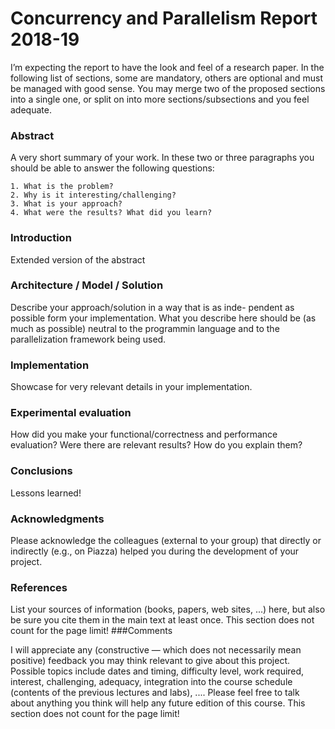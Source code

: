 # Concurrency and Parallelism Report 2018-19 


 I’m expecting the report to have the look and feel of a research paper. In the following list of sections, some are mandatory, others are optional and must be managed with good sense. You may merge two of the proposed sections into a single one, or split on into more sections/subsections and you feel adequate.


### Abstract 

 A very short summary of your work. In these two or three paragraphs you should be able to answer the following questions:

    1. What is the problem?
    2. Why is it interesting/challenging?
    3. What is your approach?
    4. What were the results? What did you learn?

### Introduction 
 
 Extended version of the abstract

### Architecture / Model / Solution 

 Describe your approach/solution in a way that is as inde- pendent as possible form your implementation. What you describe here should be (as much as possible) neutral to the programmin language and to the parallelization framework being used.

### Implementation 

 Showcase for very relevant details in your implementation.

### Experimental evaluation 
 
 How did you make your functional/correctness and performance
evaluation? Were there are relevant results? How do you explain them?
### Conclusions 

 Lessons learned!

### Acknowledgments 

 Please acknowledge the colleagues (external to your group) that directly or indirectly (e.g., on Piazza) helped you during the development of your project.

### References 

 List your sources of information (books, papers, web sites, ...) here, but also be sure you cite them in the main text at least once. This section does not count for the page limit!
###Comments 

 I will appreciate any (constructive — which does not necessarily mean positive) feedback you may think relevant to give about this project. Possible topics include dates and timing, difficulty level, work required, interest, challenging, adequacy, integration into the course schedule (contents of the previous lectures and labs), .... Please feel free to talk about anything you think will help any future edition of this course. This section does not count for the page limit!
